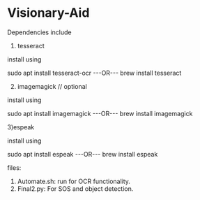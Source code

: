 # Visionary-Aid

Dependencies include 
1) tesseract

install using 

sudo apt install tesseract-ocr
---OR---
brew install tesseract

2) imagemagick // optional

install using 

sudo apt install imagemagick
---OR---
brew install imagemagick

3)espeak

install using

sudo apt install espeak
---OR---
brew install espeak



files:
1) Automate.sh: run for OCR functionality.
2) Final2.py: For SOS and object detection.
